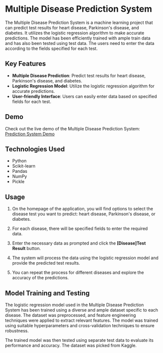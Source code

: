 # Multiple Disease Prediction System

The Multiple Disease Prediction System is a machine learning project that can predict test results for heart disease, Parkinson's disease, and diabetes. It utilizes the logistic regression algorithm to make accurate predictions. The model has been efficiently trained with ample train data and has also been tested using test data. The users need to enter the data according to the fields specified for each test.

## Key Features

- **Multiple Disease Prediction**: Predict test results for heart disease, Parkinson's disease, and diabetes.
- **Logistic Regression Model**: Utilize the logistic regression algorithm for accurate predictions.
- **User-friendly Interface**: Users can easily enter data based on specified fields for each test.

## Demo

Check out the live demo of the Multiple Disease Prediction System: [Prediction System Demo](https://mdpsystem.streamlit.app/)

## Technologies Used

- Python
- Scikit-learn
- Pandas
- NumPy
- Pickle

## Usage

1. On the homepage of the application, you will find options to select the disease test you want to predict: heart disease, Parkinson's disease, or diabetes.

2. For each disease, there will be specified fields to enter the required data.

3. Enter the necessary data as prompted and click the **[Disease]Test Result** button.

4. The system will process the data using the logistic regression model and provide the predicted test results.

5. You can repeat the process for different diseases and explore the accuracy of the predictions.

## Model Training and Testing

The logistic regression model used in the Multiple Disease Prediction System has been trained using a diverse and ample dataset specific to each disease. The dataset was preprocessed, and feature engineering techniques were applied to extract relevant features. The model was trained using suitable hyperparameters and cross-validation techniques to ensure robustness.

The trained model was then tested using separate test data to evaluate its performance and accuracy. The dataset was picked from Kaggle. 
